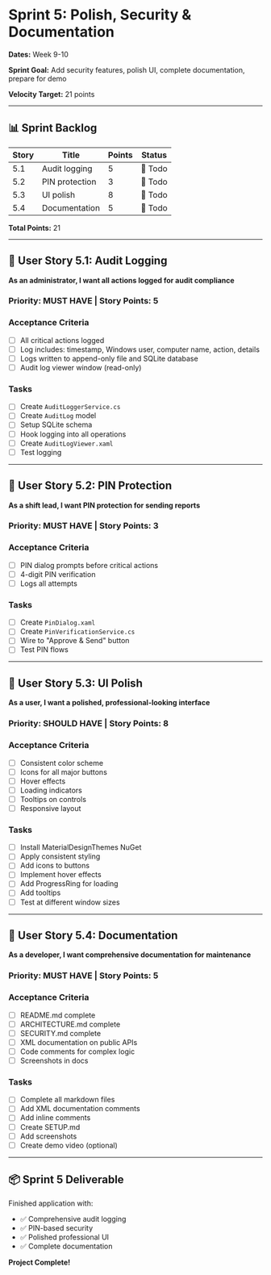 # Sprint 5: Polish, Security & Documentation

**Dates:** Week 9-10

**Sprint Goal:** Add security features, polish UI, complete documentation, prepare for demo

**Velocity Target:** 21 points

---

## 📊 Sprint Backlog

| Story | Title | Points | Status |
|-------|-------|--------|--------|
| 5.1 | Audit logging | 5 | 📝 Todo |
| 5.2 | PIN protection | 3 | 📝 Todo |
| 5.3 | UI polish | 8 | 📝 Todo |
| 5.4 | Documentation | 5 | 📝 Todo |

**Total Points:** 21

---

## 📖 User Story 5.1: Audit Logging

**As an administrator, I want all actions logged for audit compliance**

### Priority: MUST HAVE | Story Points: 5

### Acceptance Criteria
- [ ] All critical actions logged
- [ ] Log includes: timestamp, Windows user, computer name, action, details
- [ ] Logs written to append-only file and SQLite database
- [ ] Audit log viewer window (read-only)

### Tasks
- [ ] Create `AuditLoggerService.cs`
- [ ] Create `AuditLog` model
- [ ] Setup SQLite schema
- [ ] Hook logging into all operations
- [ ] Create `AuditLogViewer.xaml`
- [ ] Test logging

---

## 📖 User Story 5.2: PIN Protection

**As a shift lead, I want PIN protection for sending reports**

### Priority: MUST HAVE | Story Points: 3

### Acceptance Criteria
- [ ] PIN dialog prompts before critical actions
- [ ] 4-digit PIN verification
- [ ] Logs all attempts

### Tasks
- [ ] Create `PinDialog.xaml`
- [ ] Create `PinVerificationService.cs`
- [ ] Wire to "Approve & Send" button
- [ ] Test PIN flows

---

## 📖 User Story 5.3: UI Polish

**As a user, I want a polished, professional-looking interface**

### Priority: SHOULD HAVE | Story Points: 8

### Acceptance Criteria
- [ ] Consistent color scheme
- [ ] Icons for all major buttons
- [ ] Hover effects
- [ ] Loading indicators
- [ ] Tooltips on controls
- [ ] Responsive layout

### Tasks
- [ ] Install MaterialDesignThemes NuGet
- [ ] Apply consistent styling
- [ ] Add icons to buttons
- [ ] Implement hover effects
- [ ] Add ProgressRing for loading
- [ ] Add tooltips
- [ ] Test at different window sizes

---

## 📖 User Story 5.4: Documentation

**As a developer, I want comprehensive documentation for maintenance**

### Priority: MUST HAVE | Story Points: 5

### Acceptance Criteria
- [ ] README.md complete
- [ ] ARCHITECTURE.md complete
- [ ] SECURITY.md complete
- [ ] XML documentation on public APIs
- [ ] Code comments for complex logic
- [ ] Screenshots in docs

### Tasks
- [ ] Complete all markdown files
- [ ] Add XML documentation comments
- [ ] Add inline comments
- [ ] Create SETUP.md
- [ ] Add screenshots
- [ ] Create demo video (optional)

---

## 📦 Sprint 5 Deliverable

Finished application with:
- ✅ Comprehensive audit logging
- ✅ PIN-based security
- ✅ Polished professional UI
- ✅ Complete documentation

**Project Complete!**
